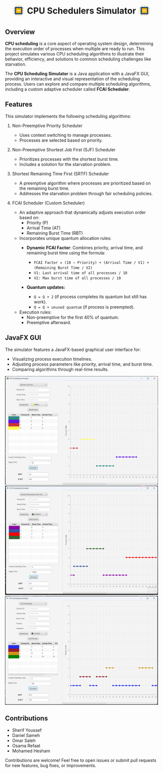 <h1 style="display: flex; justify-content: center; align-items: center">
  <img src="src/main/resources/org/cpuscheduling/cpuIcon.png" alt="Icon" style="vertical-align: middle; width: 35px; height: 35px; margin: 10px">
   <span>CPU Schedulers Simulator</span>
  <img src="src/main/resources/org/cpuscheduling/cpuIcon.png" alt="Icon" style="vertical-align: middle; width: 35px; height: 35px; margin: 10px">
</h1>

## Overview

**CPU scheduling** is a core aspect of operating system design, determining the execution order of processes when multiple are ready to run. This project simulates various CPU scheduling algorithms to illustrate their behavior, efficiency, and solutions to common scheduling challenges like starvation.

The **CPU Scheduling Simulator** is a Java application with a JavaFX GUI, providing an interactive and visual representation of the scheduling process. Users can explore and compare multiple scheduling algorithms, including a custom adaptive scheduler called **FCAI Scheduler**.
## Features
This simulator implements the following scheduling algorithms:

1. Non-Preemptive Priority Scheduler
   - Uses context switching to manage processes.
   - Processes are selected based on priority.

2. Non-Preemptive Shortest Job First (SJF) Scheduler

   - Prioritizes processes with the shortest burst time.
   - Includes a solution for the starvation problem.
3. Shortest Remaining Time First (SRTF) Scheduler

   - A preemptive algorithm where processes are prioritized based on the remaining burst time.
   - Addresses the starvation problem through fair scheduling policies.
4. FCAI Scheduler (Custom Scheduler)

   - An adaptive approach that dynamically adjusts execution order based on:
      - Priority (P)
      - Arrival Time (AT)
      - Remaining Burst Time (RBT)
   - Incorporates unique quantum allocation rules:
      - **Dynamic FCAI Factor**: Combines priority, arrival time, and remaining burst time using the formula:
     
        - `FCAI Factor = (10 − Priority) + (Arrival Time / V1) + (Remaining Burst Time / V2)`
        - `V1: Last arrival time of all processes / 10`
        - `V2: Max burst time of all processes / 10`
      - **Quantum updates:**
           - `Q = Q + 2` (if process completes its quantum but still has work).
           - `Q = Q + unused quantum` (if process is preempted).
   - Execution rules:
      - Non-preemptive for the first 40% of quantum.
      - Preemptive afterward.

## JavaFX GUI
The simulator features a JavaFX-based graphical user interface for:

- Visualizing process execution timelines.
- Adjusting process parameters like priority, arrival time, and burst time.
- Comparing algorithms through real-time results.

[![image](media/3.png)](media/2.mp4)
![image](media/1.png)
![image](media/4.png)

## Contributions
- Sherif Youssef
- Daniel Sameh
- Omar Saleh
- Osama Refaat
- Mohamed Hesham

Contributions are welcome! Feel free to open issues or submit pull requests for new features, bug fixes, or improvements.